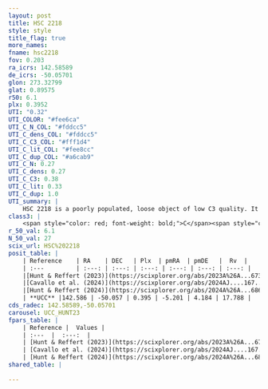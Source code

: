 ```yaml
---
layout: post
title: HSC 2218
style: style
title_flag: true
more_names: 
fname: hsc2218
fov: 0.203
ra_icrs: 142.58589
de_icrs: -50.05701
glon: 273.32799
glat: 0.89575
r50: 6.1
plx: 0.3952
UTI: "0.32"
UTI_COLOR: "#fee6ca"
UTI_C_N_COL: "#fddcc5"
UTI_C_dens_COL: "#fddcc5"
UTI_C_C3_COL: "#fff1d4"
UTI_C_lit_COL: "#fee8cc"
UTI_C_dup_COL: "#a6cab9"
UTI_C_N: 0.27
UTI_C_dens: 0.27
UTI_C_C3: 0.38
UTI_C_lit: 0.33
UTI_C_dup: 1.0
UTI_summary: |
    HSC 2218 is a poorly populated, loose object of low C3 quality. It was recently reported in the literature.
class3: |
    <span style="color: red; font-weight: bold;">C</span><span style="color: #FFC300; font-weight: bold;">B</span>
r_50_val: 6.1
N_50_val: 27
scix_url: HSC%202218
posit_table: |
    | Reference    | RA    | DEC   | Plx  | pmRA  | pmDE   |  Rv  |
    | :---         | :---: | :---: | :---: | :---: | :---: | :---: |
    |[Hunt & Reffert (2023)](https://scixplorer.org/abs/2023A%26A...673A.114H) | 142.603 | -50.044 | 0.405 | -5.231 | 4.197 | 17.647 |
    |[Cavallo et al. (2024)](https://scixplorer.org/abs/2024AJ....167...12C) | 142.623 | -50.064 | 0.404 | -- | -- | -- |
    |[Hunt & Reffert (2024)](https://scixplorer.org/abs/2024A%26A...686A..42H) | 142.603 | -50.044 | 0.405 | -5.231 | 4.197 | 17.647 |
    | **UCC** |142.586 | -50.057 | 0.395 | -5.201 | 4.184 | 17.788 | 
cds_radec: 142.58589,-50.05701
carousel: UCC_HUNT23
fpars_table: |
    | Reference |  Values |
    | :---  |  :---:  |
    | [Hunt & Reffert (2023)](https://scixplorer.org/abs/2023A%26A...673A.114H) | `AV50=2.828, diffAV50=2.263, MOD50=11.768, logAge50=7.569` |
    | [Cavallo et al. (2024)](https://scixplorer.org/abs/2024AJ....167...12C) | `AV50=3.04, dMod50=11.51, logAge50=8.02, [Fe/H]50=-0.28` |
    | [Hunt & Reffert (2024)](https://scixplorer.org/abs/2024A%26A...686A..42H) | `MassJ=290.260` |
shared_table: |
    
---
```

